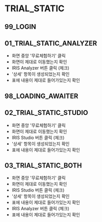 # TRIAL_STATIC

## 99_LOGIN

## 01_TRIAL_STATIC_ANALYZER

- 화면 중앙 '무료체험하기' 클릭
- 화면이 제대로 이동했는지 확인
- IRIS Analyzer 버튼 클릭 (체크)
- '상세' 항목이 생성되었는지 확인
- 표에 내용이 제대로 들어가있는지 확인

## 98_LOADING_AWAITER

## 02_TRIAL_STATIC_STUDIO

- 화면 중앙 '무료체험하기' 클릭
- 화면이 제대로 이동했는지 확인
- IRIS Studio 버튼 클릭 (체크)
- '상세' 항목이 생성되었는지 확인
- 표에 내용이 제대로 들어가있는지 확인

## 03_TRIAL_STATIC_BOTH

- 화면 중앙 '무료체험하기' 클릭
- 화면이 제대로 이동했는지 확인
- IRIS Studio 버튼 클릭 (체크)
- '상세' 항목이 생성되었는지 확인
- 표에 내용이 제대로 들어가있는지 확인
- IRIS Analyzer 버튼 클릭 (체크)
- 표에 내용이 제대로 들어가있는지 확인
